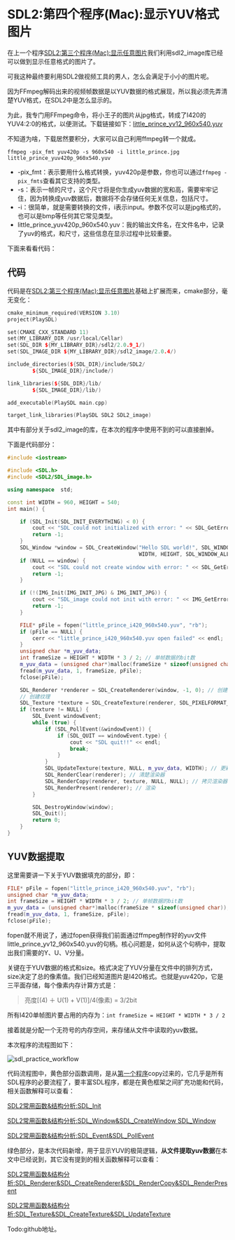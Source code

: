 # SDL2:第四个程序(Mac):显示YUV格式图片

在上一个程序[SDL2:第三个程序(Mac):显示任意图片](https://blog.csdn.net/qq_25333681/article/details/89808990)我们利用sdl2_image库已经可以做到显示任意格式的图片了。

可我这种最终要利用SDL2做视频工具的男人，怎么会满足于小小的图片呢。

因为FFmpeg解码出来的视频帧数据是以YUV数据的格式展现，所以我必须先弄清楚YUV格式，在SDL2中是怎么显示的。

为此，我专门用FFmpeg命令，将小王子的图片从jpg格式，转成了I420的YUV4:2:0的格式，以便测试。下载链接如下：[little_prince_yv12_960x540.yuv](https://download.csdn.net/download/qq_25333681/11167534)

不知道为啥，下载居然要积分，大家可以自己利用ffmpeg转一个就成。

```shell
ffmpeg -pix_fmt yuv420p -s 960x540 -i little_prince.jpg little_prince_yuv420p_960x540.yuv
```

* -pix_fmt：表示要用什么格式转换，yuv420p是参数，你也可以通过`ffmpeg -pix_fmts`查看其它支持的类型。
* -s：表示一帧的尺寸，这个尺寸将是你生成yuv数据的宽和高，需要牢牢记住，因为转换成yuv数据后，数据将不会存储任何无关信息，包括尺寸。
* -i：很简单，就是需要转换的文件，i表示input。参数不仅可以是jpg格式的，也可以是bmp等任何其它常见类型。
* little_prince_yuv420p_960x540.yuv：我的输出文件名，在文件名中，记录了yuv的格式，和尺寸，这些信息在显示过程中比较重要。

下面来看看代码：

## 代码

代码是在[SDL2:第三个程序(Mac):显示任意图片](https://blog.csdn.net/qq_25333681/article/details/89808990)基础上扩展而来，cmake部分，毫无变化：

```c++
cmake_minimum_required(VERSION 3.10)
project(PlaySDL)

set(CMAKE_CXX_STANDARD 11)
set(MY_LIBRARY_DIR /usr/local/Cellar)
set(SDL_DIR ${MY_LIBRARY_DIR}/sdl2/2.0.9_1/)
set(SDL_IMAGE_DIR ${MY_LIBRARY_DIR}/sdl2_image/2.0.4/)

include_directories(${SDL_DIR}/include/SDL2/
        ${SDL_IMAGE_DIR}/include/)

link_libraries(${SDL_DIR}/lib/
        ${SDL_IMAGE_DIR}/lib/)

add_executable(PlaySDL main.cpp)

target_link_libraries(PlaySDL SDL2 SDL2_image)
```

其中有部分关于sdl2_image的库，在本次的程序中使用不到的可以直接删掉。

下面是代码部分：

```c++
#include <iostream>

#include <SDL.h>
#include <SDL2/SDL_image.h>

using namespace  std;

const int WIDTH = 960, HEIGHT = 540;
int main() {

    if (SDL_Init(SDL_INIT_EVERYTHING) < 0) {
        cout << "SDL could not initialized with error: " << SDL_GetError() << endl;
        return -1;
    }
    SDL_Window *window = SDL_CreateWindow("Hello SDL world!", SDL_WINDOWPOS_UNDEFINED, SDL_WINDOWPOS_UNDEFINED,
                                          WIDTH, HEIGHT, SDL_WINDOW_ALLOW_HIGHDPI);
    if (NULL == window) {
        cout << "SDL could not create window with error: " << SDL_GetError() << endl;
        return -1;
    }

    if (!(IMG_Init(IMG_INIT_JPG) & IMG_INIT_JPG)) {
        cout << "SDL_image could not init with error: " << IMG_GetError() << endl;
        return -1;
    }

    FILE* pFile = fopen("little_prince_i420_960x540.yuv", "rb");
    if (pFile == NULL) {
        cerr << "little_prince_i420_960x540.yuv open failed" << endl;
    }
    unsigned char *m_yuv_data;
    int frameSize = HEIGHT * WIDTH * 3 / 2; // 单帧数据的bit数
    m_yuv_data = (unsigned char*)malloc(frameSize * sizeof(unsigned char));
    fread(m_yuv_data, 1, frameSize, pFile);
    fclose(pFile);

    SDL_Renderer *renderer = SDL_CreateRenderer(window, -1, 0); // 创建渲染器
    // 创建纹理
    SDL_Texture *texture = SDL_CreateTexture(renderer, SDL_PIXELFORMAT_IYUV, SDL_TEXTUREACCESS_STREAMING, WIDTH, HEIGHT);
    if (texture != NULL) {
        SDL_Event windowEvent;
        while (true) {
            if (SDL_PollEvent(&windowEvent)) {
                if (SDL_QUIT == windowEvent.type) {
                    cout << "SDL quit!!" << endl;
                    break;
                }
            }
            SDL_UpdateTexture(texture, NULL, m_yuv_data, WIDTH); // 更新纹理
            SDL_RenderClear(renderer); // 清楚渲染器
            SDL_RenderCopy(renderer, texture, NULL, NULL); // 拷贝渲染器到纹理。
            SDL_RenderPresent(renderer); // 渲染
        }

        SDL_DestroyWindow(window);
        SDL_Quit();
        return 0;
    }
}
```

##  YUV数据提取

这里需要讲一下关于YUV数据填充的部分，即：

```c++
FILE* pFile = fopen("little_prince_i420_960x540.yuv", "rb");
unsigned char *m_yuv_data;
int frameSize = HEIGHT * WIDTH * 3 / 2; // 单帧数据的bit数
m_yuv_data = (unsigned char*)malloc(frameSize * sizeof(unsigned char));
fread(m_yuv_data, 1, frameSize, pFile);
fclose(pFile);
```

fopen就不用说了，通过fopen获得我们前面通过ffmpeg制作好的yuv文件little_prince_yv12_960x540.yuv的句柄。核心问题是，如何从这个句柄中，提取出我们需要的Y、U、V分量。

关键在于YUV数据的格式和size。格式决定了YUV分量在文件中的排列方式，size决定了总的像素值。我们已经知道图片是I420格式。也就是yuv420p，它是三平面存储，每个像素内存计算方式是：

> 亮度\[\(4) ＋ U(1) + V(1)\]/4(像素) = 3/2bit

所有I420单帧图片要占用的内存为：`int frameSize = HEIGHT * WIDTH * 3 / 2`

接着就是分配一个无符号的内存空间，来存储从文件中读取的yuv数据。



本次程序的流程图如下：

![sdl_practice_workflow](/Users/heli/github/ffmpeg-leaning/sdl/sdl_practic_4/sdl_practice_workflow.png)



代码流程图中，黄色部分函数调用，是从[第一个程序](https://blog.csdn.net/qq_25333681/article/details/89765073)copy过来的，它几乎是所有SDL程序的必要流程了，要丰富SDL程序，都是在黄色框架之间扩充功能和代码，相关函数解释可以查看：

[SDL2常用函数&结构分析:SDL_Init](https://blog.csdn.net/qq_25333681/article/details/89787836)

[SDL2常用函数&结构分析:SDL_Window&SDL_CreateWindow
SDL_Window](https://blog.csdn.net/qq_25333681/article/details/89787867)

[SDL2常用函数&结构分析:SDL_Event&SDL_PollEvent](https://blog.csdn.net/qq_25333681/article/details/89787901)

绿色部分，是本次代码新增，用于显示YUV的极简逻辑，**从文件提取yuv数据**在本文中已经说到，其它没有提到的相关函数解释可以查看：

[SDL2常用函数&结构分析:SDL_Renderer&SDL_CreateRenderer&SDL_RenderCopy&SDL_RenderPresent](https://blog.csdn.net/qq_25333681/article/details/90050133)

[SDL2常用函数&结构分析:SDL_Texture&SDL_CreateTexture&SDL_UpdateTexture](https://blog.csdn.net/qq_25333681/article/details/90083753)

Todo:github地址。